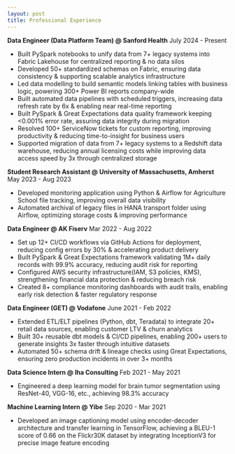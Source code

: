 ```yaml
---
layout: post
title: Professional Experience
---
```


<b>Data Engineer (Data Platform Team) @ Sanford Health</b>
<span class="post-date">July 2024 - Present</span>

* Built PySpark notebooks to unify data from 7+ legacy systems into Fabric Lakehouse for centralized reporting & no data silos
* Developed 50+ standardized schemas on Fabric, ensuring data consistency & supporting scalable analytics infrastructure
* Led data modelling to build semantic models linking tables with business logic, powering 300+ Power BI reports company-wide
* Built automated data pipelines with scheduled triggers, increasing data refresh rate by 6x & enabling near real-time reporting
* Built PySpark & Great Expectations data quality framework keeping <0.001% error rate, assuring data integrity during migration
* Resolved 100+ ServiceNow tickets for custom reporting, improving productivity & reducing time-to-insight for business users
* Supported migration of data from 7+ legacy systems to a Redshift data warehouse, reducing annual licensing costs while
improving data access speed by 3x through centralized storage

<b> Student Research Assistant @ University of Massachusetts, Amherst</b>
<span class="post-date">May 2023 - Aug 2023</span>

* Developed monitoring application using Python & Airflow for Agriculture School file tracking, improving overall data visibility
* Automated archival of legacy files in HANA transport folder using Airflow, optimizing storage costs & improving performance


<b>Data Engineer @ AK Fiserv</b>
<span class="post-date">Mar 2022 - Aug 2022</span>

* Set up 12+ CI/CD workflows via GitHub Actions for deployment, reducing config errors by 30% & accelerating product delivery
* Built PySpark & Great Expectations framework validating 1M+ daily records with 99.9% accuracy, reducing audit risk for reporting
* Configured AWS security infrastructure(IAM, S3 policies, KMS), strengthening financial data protection & reducing breach risk
* Created 8+ compliance monitoring dashboards with audit trails, enabling early risk detection & faster regulatory response


<b>Data Engineer (GET) @ Vodafone</b>
<span class="post-date">June 2021 - Feb 2022</span>

* Extended ETL/ELT pipelines (Python, dbt, Teradata) to integrate 20+ retail data sources, enabling customer LTV & churn analytics
* Built 30+ reusable dbt models & CI/CD pipelines, enabling 200+ users to generate insights 3x faster through intuitive datasets
* Automated 50+ schema drift & lineage checks using Great Expectations, ensuring zero production incidents in over 3+ months

<b>Data Science Intern @ Iha Consulting</b>
<span class="post-date">Feb 2021 - May 2021</span>

* Engineered a deep learning model for brain tumor segmentation using ResNet-40, VGG-16, etc., achieving 98.3% accuracy

<b>Machine Learning Intern @ Yibe</b>
<span class="post-date">Sep 2020 - Mar 2021</span>

* Developed an image captioning model using encoder-decoder architecture and transfer learning in TensorFlow, achieving a BLEU-1 score of 0.66 on the Flickr30K dataset by integrating InceptionV3 for precise image feature encoding


